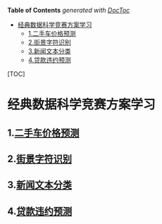 <!-- START doctoc generated TOC please keep comment here to allow auto update -->
<!-- DON'T EDIT THIS SECTION, INSTEAD RE-RUN doctoc TO UPDATE -->
**Table of Contents**  *generated with [DocToc](https://github.com/thlorenz/doctoc)*

- [经典数据科学竞赛方案学习](#%E7%BB%8F%E5%85%B8%E6%95%B0%E6%8D%AE%E7%A7%91%E5%AD%A6%E7%AB%9E%E8%B5%9B%E6%96%B9%E6%A1%88%E5%AD%A6%E4%B9%A0)
  - [1.二手车价格预测](#1%E4%BA%8C%E6%89%8B%E8%BD%A6%E4%BB%B7%E6%A0%BC%E9%A2%84%E6%B5%8B)
  - [2.街景字符识别](#2%E8%A1%97%E6%99%AF%E5%AD%97%E7%AC%A6%E8%AF%86%E5%88%AB)
  - [3.新闻文本分类](#3%E6%96%B0%E9%97%BB%E6%96%87%E6%9C%AC%E5%88%86%E7%B1%BB)
  - [4.贷款违约预测](#4%E8%B4%B7%E6%AC%BE%E8%BF%9D%E7%BA%A6%E9%A2%84%E6%B5%8B)

<!-- END doctoc generated TOC please keep comment here to allow auto update -->

[TOC]

# 经典数据科学竞赛方案学习

## 1.[二手车价格预测](https://github.com/samprasgit/Learn_ML_in_Python/tree/master/数据竞赛学习/二手车价格预测)

## 2.[街景字符识别](https://github.com/samprasgit/Learn_ML_in_Python/tree/master/%E6%95%B0%E6%8D%AE%E7%AB%9E%E8%B5%9B%E5%AD%A6%E4%B9%A0/%E8%A1%97%E6%99%AF%E5%AD%97%E7%AC%A6%E7%BC%96%E7%A0%81%E8%AF%86%E5%88%AB)

## 3.[新闻文本分类]([https://github.com/samprasgit/Learn_ML_in_Python/tree/master/%E6%95%B0%E6%8D%AE%E7%AB%9E%E8%B5%9B%E5%AD%A6%E4%B9%A0/%E6%96%B0%E9%97%BB%E6%96%87%E6%9C%AC%E5%88%86%E7%B1%BB](https://github.com/samprasgit/Learn_ML_in_Python/tree/master/数据竞赛学习/新闻文本分类))

## 4.[贷款违约预测](https://github.com/samprasgit/Learn_ML_in_Python/tree/master/%E6%95%B0%E6%8D%AE%E7%AB%9E%E8%B5%9B%E5%AD%A6%E4%B9%A0/%E8%B4%B7%E6%AC%BE%E8%BF%9D%E7%BA%A6%E9%A2%84%E6%B5%8B)



 



